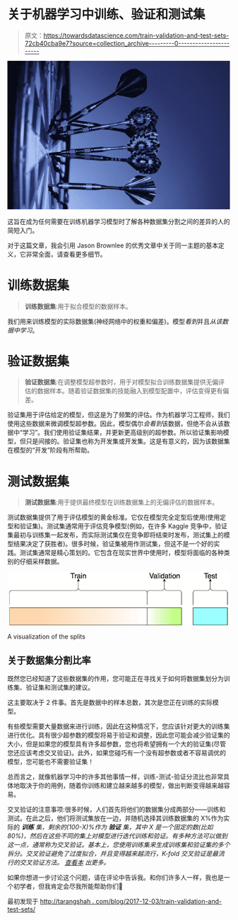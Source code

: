 # 关于机器学习中训练、验证和测试集

> 原文：<https://towardsdatascience.com/train-validation-and-test-sets-72cb40cba9e7?source=collection_archive---------0----------------------->

![](img/322bfa78e19f40b34bf708d55b896798.png)

这旨在成为任何需要在训练机器学习模型时了解各种数据集分割之间的差异的人的简短入门。

对于这篇文章，我会引用 Jason Brownlee 的优秀文章中关于同一主题的基本定义，它非常全面，请查看更多细节。

# **训练数据集**

> **训练数据集**:用于拟合模型的数据样本。

我们用来训练模型的实际数据集(神经网络中的权重和偏差)。模型*看到*并且*从该数据中学习*。

# **验证数据集**

> **验证数据集**:在调整模型超参数时，用于对模型拟合训练数据集提供无偏评估的数据样本。随着验证数据集的技能融入到模型配置中，评估变得更有偏差。

验证集用于评估给定的模型，但这是为了频繁的评估。作为机器学习工程师，我们使用这些数据来微调模型超参数。因此，模型偶尔*会看到*该数据，但绝不会从该数据中“学习”。我们使用验证集结果，并更新更高级别的超参数。所以验证集影响模型，但只是间接的。验证集也称为开发集或开发集。这是有意义的，因为该数据集在模型的“开发”阶段有所帮助。

# **测试数据集**

> **测试数据集**:用于提供最终模型在训练数据集上的无偏评估的数据样本。

测试数据集提供了用于评估模型的黄金标准。它仅在模型完全定型后使用(使用定型和验证集)。测试集通常用于评估竞争模型(例如，在许多 Kaggle 竞争中，验证集最初与训练集一起发布，而实际测试集仅在竞争即将结束时发布，测试集上的模型结果决定了获胜者)。很多时候，验证集被用作测试集，但这不是一个好的实践。测试集通常是精心策划的。它包含在现实世界中使用时，模型将面临的各种类别的仔细采样数据。

![](img/77519ea1685ba27539ef44e01403b5ee.png)

A visualization of the splits

## 关于数据集分割比率

既然您已经知道了这些数据集的作用，您可能正在寻找关于如何将数据集划分为训练集、验证集和测试集的建议。

这主要取决于 2 件事。首先是数据中的样本总数，其次是您正在训练的实际模型。

有些模型需要大量数据来进行训练，因此在这种情况下，您应该针对更大的训练集进行优化。具有很少超参数的模型将易于验证和调整，因此您可能会减少验证集的大小，但是如果您的模型具有许多超参数，您也将希望拥有一个大的验证集(尽管您还应该考虑交叉验证)。此外，如果您碰巧有一个没有超参数或者不容易调优的模型，您可能也不需要验证集！

总而言之，就像机器学习中的许多其他事情一样，训练-测试-验证分流比也非常具体地取决于你的用例，随着你训练和建立越来越多的模型，做出判断变得越来越容易。

交叉验证的注意事项:很多时候，人们首先将他们的数据集分成两部分——训练和测试。在此之后，他们将测试集放在一边，并随机选择其训练数据集的 X%作为实际的 ***训练*** *集，剩余的(100-X)%作为* ***验证*** *集，其中 X 是一个固定的数(比如 80%)，然后在这些不同的集上对模型进行迭代训练和验证。有多种方法可以做到这一点，通常称为交叉验证。基本上，您使用训练集来生成训练集和验证集的多个拆分。交叉验证避免了过度拟合，并且变得越来越流行，K-fold 交叉验证是最流行的交叉验证方法。* [*查看本*](https://en.wikipedia.org/wiki/Cross-validation_(statistics)) *出更多。*

如果你想进一步讨论这个问题，请在评论中告诉我。和你们许多人一样，我也是一个初学者，但我肯定会尽我所能帮助你们🙂

最初发现于
[http://tarangshah . com/blog/2017-12-03/train-validation-and-test-sets/](http://tarangshah.com/blog/2017-12-03/train-validation-and-test-sets/)